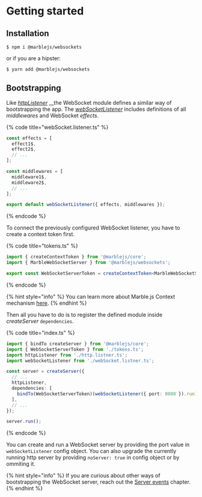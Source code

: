 # Getting started

## Installation

```
$ npm i @marblejs/websockets
```

or if you are a hipster:

```bash
$ yarn add @marblejs/websockets
```

## Bootstrapping

Like [_httpListener_](../api-reference/core/core-httplistener.md) __the WebSocket module defines a similar way of bootstrapping the app. The [_webSocketListener_](../api-reference/websockets/websocketlistener.md) includes definitions of all _middlewares_ and WebSocket _effects_.

{% code title="webSocket.listener.ts" %}
```typescript
const effects = [
  effect1$,
  effect2$,
  // ...
];

const middlewares = [
  middleware1$,
  middleware2$,
  // ...
];

export default webSocketListener({ effects, middlewares });
```
{% endcode %}

To connect the previously configured WebSocket listener, you have to create a context token first.

{% code title="tokens.ts" %}
```typescript
import { createContextToken } from '@marblejs/core';
import { MarbleWebSocketServer } from '@marblejs/websockets';

export const WebSocketServerToken = createContextToken<MarbleWebSocketServer>();
```
{% endcode %}

{% hint style="info" %}
You can learn more about Marble.js Context mechanism [here](../advanced/context.md).
{% endhint %}

Then all you have to do is to register the defined module inside _createServer_ `dependencies`.

{% code title="index.ts" %}
```typescript
import { bindTo createServer } from '@marblejs/core';
import { WebSocketServerToken } from './tokens.ts';
import httpListener from './http.listner.ts';
import webSocketListener from './webSocket.listner.ts';

const server = createServer({
  // ...
  httpListener,
  dependencies: [
    bindTo(WebSocketServerToken)(webSocketListener({ port: 8080 }).run),
  ],
  // ...
});

server.run();
```
{% endcode %}

You can create and run a WebSocket server by providing the port value in `webSocketListener` config object. You can also upgrade the currently running http server by providing `noServer: true` in config object or by ommiting it.

{% hint style="info" %}
If you are curious about other ways of bootstrapping the WebSocket server, reach out the [Server events](../advanced/server-events.md) chapter.
{% endhint %}

